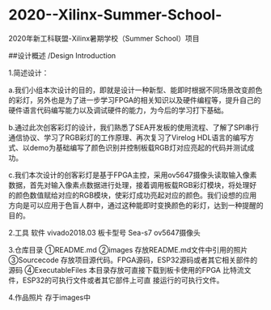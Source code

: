 # 2020--Xilinx-Summer-School-

2020年新工科联盟-Xilinx暑期学校（Summer School）项目

##设计概述 /Design Introduction

1.简述设计：

a.我们小组本次设计的目的，即就是设计一种新型、能即时根据不同场景改变颜色的彩灯，另外也是为了进一步学习FPGA的相关知识以及硬件编程等，提升自己的硬件语言代码编写能力以及调试硬件的能力，为今后的学习打下基础。

b.通过此次创客彩灯的设计，我们熟悉了SEA开发板的使用流程、了解了SPI串行通信协议、学习了RGB彩灯的工作原理、再次复习了Virelog HDL语言的编写方式、以demo为基础编写了颜色识别并控制板载RGB灯对应亮起的代码并测试成功。

c.我们本次设计的创客彩灯是基于FPGA主控，采用ov5647摄像头读取输入像素数据，首先对输入像素点数据进行处理，接着调用板载RGB彩灯模块，将处理好的颜色数值赋给对应的RGB模块，使彩灯成功亮起对应的颜色。我们设想的应用方向是可以应用于色盲人群中，通过这种能即时变换颜色的彩灯，达到一种提醒的目的。

2.工具
软件 vivado2018.03
板卡型号 Sea-s7
ov5647摄像头

3.仓库目录
①README.md
②images
存放README.md文件中引用的照片
③Sourcecode
存放项⽬源代码。FPGA源码，ESP32源码或者其它相关部件的源码
④ExecutableFiles
本⽬录存放可直接下载到板卡使⽤的FPGA 比特流文件，ESP32的可执⾏文件或者其它部件上可直
接运⾏的可执⾏文件。

4.作品照片
 存于images中
